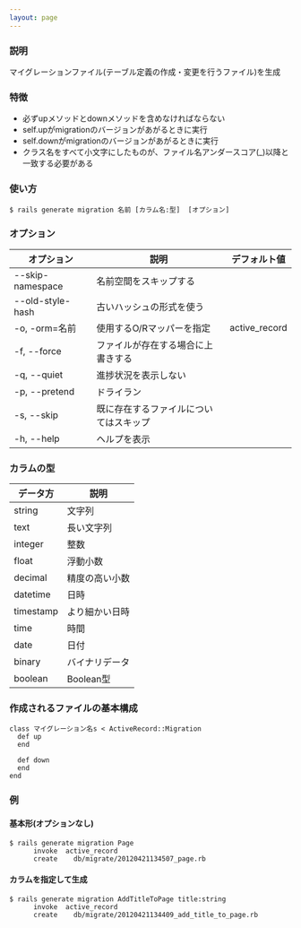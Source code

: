 ```yaml
---
layout: page
---
```

### 説明
マイグレーションファイル(テーブル定義の作成・変更を行うファイル)を生成

### 特徴
* 必ずupメソッドとdownメソッドを含めなければならない
* self.upがmigrationのバージョンがあがるときに実行
* self.downがmigrationのバージョンがあがるときに実行
* クラス名をすべて小文字にしたものが、ファイル名アンダースコア(_)以降と一致する必要がある

### 使い方
    $ rails generate migration 名前 [カラム名:型]  [オプション]

### オプション

| オプション            | 説明                    | デフォルト値       |
|------------------|-------------------------|---------------|
| --skip-namespace | 名前空間をスキップする         |               |
| --old-style-hash | 古いハッシュの形式を使う        |               |
| -o, -orm=名前    | 使用するO/Rマッパーを指定      | active_record |
| -f, --force      | ファイルが存在する場合に上書きする |               |
| -q, --quiet      | 進捗状況を表示しない        |               |
| -p, --pretend    | ドライラン                   |               |
| -s, --skip       | 既に存在するファイルについてはスキップ  |               |
| -h, --help       | ヘルプを表示                |               |


### カラムの型

データ方     | 説明
----------|---------
string    | 文字列
text      | 長い文字列
integer   | 整数
float     | 浮動小数
decimal   | 精度の高い小数
datetime  | 日時
timestamp | より細かい日時
time      | 時間
date      | 日付
binary    | バイナリデータ
boolean   | Boolean型

### 作成されるファイルの基本構成
    class マイグレーション名s < ActiveRecord::Migration
      def up
      end

      def down
      end
    end

### 例
#### 基本形(オプションなし)
    $ rails generate migration Page
          invoke  active_record
          create    db/migrate/20120421134507_page.rb

#### カラムを指定して生成
    $ rails generate migration AddTitleToPage title:string
          invoke  active_record
          create    db/migrate/20120421134409_add_title_to_page.rb